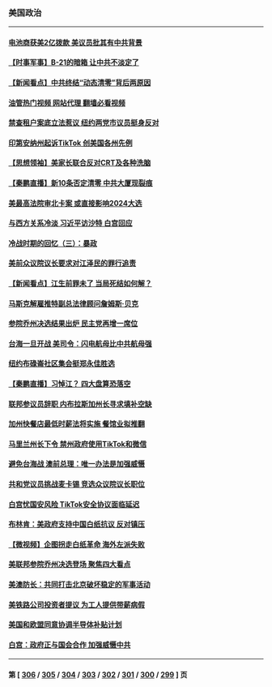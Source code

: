 ### 美国政治
---
#### [电池商获美2亿拨款 美议员批其有中共背景](../../pages/ncid1078159/n13880881.md?12090045) 
#### [【时事军事】B-21的暗箱 让中共不淡定了](../../pages/ncid1078159/n13880759.md?12090045) 
#### [【新闻看点】中共终结“动态清零”背后两原因](../../pages/ncid1078159/n13880406.md?12090045) 
#### [油管热门视频 网站代理 翻墙必看视频](http://138.2.39.72:81/youtube.html?epic-marker?12090045)
#### [禁查租户案底立法惹议 纽约两党市议员挺身反对](../../pages/ncid1078159/n13880639.md?12090045) 
#### [印第安纳州起诉TikTok 创美国各州先例](../../pages/ncid1078159/n13880546.md?12090045) 
#### [【思想领袖】美家长联合反对CRT及各种洗脑](../../pages/ncid1078159/n13861259.md?12090045) 
#### [【秦鹏直播】新10条否定清零 中共大厦现裂痕](../../pages/ncid1078159/n13880424.md?12090045) 
#### [美最高法院审北卡案 或直接影响2024大选](../../pages/ncid1078159/n13880332.md?12090045) 
#### [与西方关系冷淡 习近平访沙特 白宫回应](../../pages/ncid1078159/n13880338.md?12090045) 
#### [冷战时期的回忆（三）：暴政](../../pages/ncid1078159/n13880345.md?12090045) 
#### [美前众议院议长要求对江泽民的罪行追责](../../pages/ncid1078159/n13880250.md?12090045) 
#### [【新闻看点】江生前罪未了 当局死结如何解？](../../pages/ncid1078159/n13879741.md?12090045) 
#### [马斯克解雇推特副总法律顾问詹姆斯·贝克](../../pages/ncid1078159/n13879749.md?12090045) 
#### [参院乔州决选结果出炉 民主党再增一席位](../../pages/ncid1078159/n13879720.md?12090045) 
#### [台海一旦开战 美司令：闪电航母比中共航母强](../../pages/ncid1078159/n13879801.md?12090045) 
#### [纽约布碌崙社区集会挺郑永佳胜选](../../pages/ncid1078159/n13879859.md?12090045) 
#### [【秦鹏直播】习悼江？ 四大盘算恐落空](../../pages/ncid1078159/n13879660.md?12090045) 
#### [联邦参议员辞职 内布拉斯加州长寻求填补空缺](../../pages/ncid1078159/n13879729.md?12090045) 
#### [加州快餐店最低时薪法将实施 餐馆业拟推翻](../../pages/ncid1078159/n13879780.md?12090045) 
#### [马里兰州长下令 禁州政府使用TikTok和微信](../../pages/ncid1078159/n13879675.md?12090045) 
#### [避免台海战 澳前总理：唯一办法是加强威慑](../../pages/ncid1078159/n13879719.md?12090045) 
#### [共和党议员挑战麦卡锡 竞选众议院议长职位](../../pages/ncid1078159/n13879704.md?12090045) 
#### [白宫忧国安风险 TikTok安全协议面临延迟](../../pages/ncid1078159/n13879684.md?12090045) 
#### [布林肯：美政府支持中国白纸抗议 反对镇压](../../pages/ncid1078159/n13879629.md?12090045) 
#### [【微视频】企图拐走白纸革命 海外左派失败](../../pages/ncid1078159/n13879560.md?12090045) 
#### [美联邦参院乔州决选登场 聚焦四大看点](../../pages/ncid1078159/n13879497.md?12090045) 
#### [美澳防长：共同打击北京破坏稳定的军事活动](../../pages/ncid1078159/n13879387.md?12090045) 
#### [美铁路公司投资者提议 为工人提供带薪病假](../../pages/ncid1078159/n13879270.md?12090045) 
#### [美国和欧盟同意协调半导体补贴计划](../../pages/ncid1078159/n13879188.md?12090045) 
#### [白宫：政府正与国会合作 加强威慑中共](../../pages/ncid1078159/n13879133.md?12090045) 

---
#### 第 [ [306](./306.md?12090045) / [305](./305.md?12090045) / [304](./304.md?12090045) / [303](./303.md?12090045) / [302](./302.md?12090045) / [301](./301.md?12090045) / [300](./300.md?12090045) / [299](./299.md?12090045) ] 页
